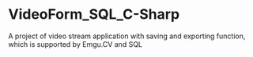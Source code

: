 # VideoForm_SQL_C-Sharp
A project of video stream application with saving and exporting function, which is supported by Emgu.CV and SQL
